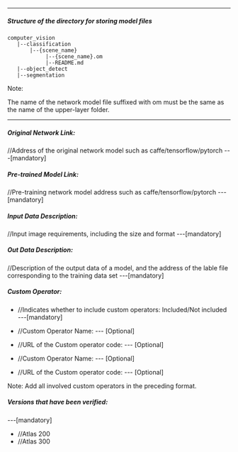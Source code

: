 *******************************************************************************
##### Structure of the directory for storing model files
```
computer_vision
   |--classification      
       |--{scene_name}       
            |--{scene_name}.om
            |--README.md            
   |--object_detect   
   |--segmentation
```
Note: 

The name of the network model file suffixed with om must be the same as the name of the upper-layer folder.

*******************************************************************************

##### Original Network Link:

//Address of the original network model such as caffe/tensorflow/pytorch ---[mandatory]

##### Pre-trained Model Link:

//Pre-training network model address such as caffe/tensorflow/pytorch ---[mandatory]

##### Input Data Description:

//Input image requirements, including the size and format ---[mandatory]

##### Out Data Description:

//Description of the output data of a model, and the address of the lable file corresponding to the training data set ---[mandatory]

##### Custom Operator:

- //Indicates whether to include custom operators: Included/Not included ---[mandatory]

- //Custom Operator Name: --- [Optional]
- //URL of the Custom operator code: --- [Optional]
	
- //Custom Operator Name: --- [Optional]
- //URL of the Custom operator code: --- [Optional]

Note: Add all involved custom operators in the preceding format.

##### Versions that have been verified: 
---[mandatory]
- //Atlas 200
- //Atlas 300
